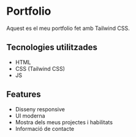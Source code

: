# Portfolio

Aquest es el meu portfolio fet amb Tailwind CSS.

## Tecnologies utilitzades

-   HTML
-   CSS (Tailwind CSS)
-   JS

## Features

-   Disseny responsive
-   UI moderna
-   Mostra dels meus projectes i habilitats
-   Informació de contacte

<!-- ## Screenshots

![Screenshot 1](/path/to/screenshot1.png)
![Screenshot 2](/path/to/screenshot2.png) -->
